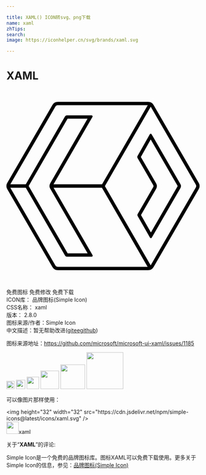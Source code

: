 ```yaml
---

title: XAML() ICON转svg、png下载
name: xaml
zhTips: 
search: 
image: https://iconhelper.cn/svg/brands/xaml.svg

---
```


# XAML  <small style="font-size: 60%;font-weight: 100"></small>

<div id="svg" class="svg-wrap">
<svg role="img" xmlns="http://www.w3.org/2000/svg" viewBox="0 0 24 24"><title>XAML icon</title><path d="M6.39 1.537a.78.78 0 00-.677.393L.105 11.607a.781.781 0 000 .786l5.608 9.68a.78.78 0 00.678.39h11.218a.781.781 0 00.678-.393l5.608-9.677a.781.781 0 000-.786l-5.608-9.68a.781.781 0 00-.678-.39H6.391zm0 .418H17.56l-5.68 9.836h-6.03l4.712-8.156v-.002l.013-.026.114-.195a.132.132 0 00-.114-.197h-.256l-2.81-.002a.265.265 0 00-.229.13l-4.847 8.391a.539.539 0 00-.03.057H.482l5.592-9.652a.371.371 0 01.317-.184zm11.542.191l5.6 9.67c.032.056.05.12.05.184a.367.367 0 01-.05.184l-5.606 9.677-.002.002-5.688-9.853 5.696-9.864zM7.598 3.633h2.478l-4.63 8.021a.68.68 0 000 .682l4.642 8.033-2.48-.002-4.815-8.318a.106.106 0 010-.106l4.805-8.31zm10.328 1.869a.131.131 0 00-.113.068l-.108.19-.002.002-.015.031h-.002l-1.391 2.465a.261.261 0 000 .26l1.943 3.36a.26.26 0 010 .263l-1.927 3.338a.261.261 0 000 .26l1.4 2.45v.002l.016.028v.002l.11.191a.13.13 0 00.227.002l.112-.195.002-.002.015-.026 3.422-5.92a.525.525 0 000-.525l-3.447-5.955-.018-.031-.11-.192a.13.13 0 00-.114-.066zm.004.71l3.324 5.743a.106.106 0 01-.002.106l-3.299 5.71-1.234-2.162 1.88-3.257.003-.002a.676.676 0 00-.002-.68v-.002l-1.897-3.281 1.227-2.174zM.482 12.21h1.924a.525.525 0 00.026.049l4.857 8.396a.26.26 0 00.227.131l2.814.002h.258a.13.13 0 00.113-.195l-.113-.196v-.001l-.016-.026-4.715-8.16h6.01l5.678 9.836H6.39a.362.362 0 01-.317-.184L.482 12.21ZZ"/></svg>
</div>
<detail full-name='xaml'></detail>

<div class="detail-page">
<p>
<span><span class="badge-success badge">免费图标</span> <span class="badge-success badge">免费修改</span>  <span class="badge-success badge">免费下载</span> </span>
<br/>
<span>
ICON库：
<span class="badge-secondary badge">品牌图标(Simple Icon)</span> 
</span>
<br/>
<span>
CSS名称：
<span class="badge-secondary badge">xaml</span> 
</span>

<br/>
<span>
版本：
<span class="badge-secondary badge">2.8.0</span> 
</span>
<br/>
<span>图标来源/作者：<span class="badge-light badge">Simple Icon</span></span> 
<br/>
<span class="zh-detail">中文描述：暂无<span class="help-link"><span>帮助改进</span>(<a href="https://gitee.com/liuwave/icon-helper/edit/master/json/brands/xaml.json" target="_blank" rel="noopener noreferrer">gitee</a><a href="https://github.com/liuwave/icon-helper/edit/master/json/brands/xaml.json" target="_blank" rel="noopener noreferrer">github</a></span>)</span><br/>
</p>
</div><div class="description description alert alert-light"><p>图标来源地址：<a href="https://github.com/microsoft/microsoft-ui-xaml/issues/1185" target="_blank" rel="noopener noreferrer">https://github.com/microsoft/microsoft-ui-xaml/issues/1185</a></p></div>
<div class="alert alert-dark">
<img height="21" width="21" src="https://cdn.jsdelivr.net/npm/simple-icons@latest/icons/xaml.svg" />
<img height="24" width="24" src="https://cdn.jsdelivr.net/npm/simple-icons@latest/icons/xaml.svg" />
<img height="32" width="32" src="https://cdn.jsdelivr.net/npm/simple-icons@latest/icons/xaml.svg" />
<img height="48" width="48" src="https://cdn.jsdelivr.net/npm/simple-icons@latest/icons/xaml.svg" />
<img height="64" width="64" src="https://cdn.jsdelivr.net/npm/simple-icons@latest/icons/xaml.svg" />
<img height="96" width="96" src="https://cdn.jsdelivr.net/npm/simple-icons@latest/icons/xaml.svg" />

</div>
<div>
  <p>可以像图片那样使用：    
  </p>
  <div class="alert alert-primary" style="font-size: 14px">
    &lt;img height="32" width="32" src="https://cdn.jsdelivr.net/npm/simple-icons@latest/icons/xaml.svg" /&gt;
    <copy-btn content='<img height="32" width="32" src="https://cdn.jsdelivr.net/npm/simple-icons@latest/icons/xaml.svg" />'></copy-btn>
  </div>
  <div class="alert alert-secondary">
    <img height="32" width="32" src="https://cdn.jsdelivr.net/npm/simple-icons@latest/icons/xaml.svg" />xaml
    <copy-btn content="xaml" btn-title="复制图标名称"></copy-btn>
  </div>
</div>
<div class="icon-detail__container">
<p>关于“<b>XAML</b>”的评论:</p>
</div>
<Vssue title="关于“XAML”的评论" />
<div><p>Simple Icon是一个免费的品牌图标库。图标XAML可以免费下载使用。更多关于  Simple Icon的信息，参见：<a target="_blank" href="https://iconhelper.cn/brands.html">品牌图标(Simple Icon)</a>
</p></div>
